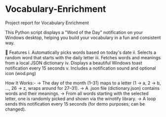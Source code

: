 # Vocabulary-Enrichment
Project report for Vocabulary Enrichment

This Python script displays a "Word of the Day" notification on your Windows desktop, helping you build your vocabulary in a fun and consistent way.

📌 Features
i. Automatically picks words based on today's date
ii. Selects a random word that starts with the daily letter
iii. Fetches words and meanings from a local JSON dictionary
iv. Displays a beautiful Windows toast notification every 15 seconds
v. Includes a notification sound and optional icon (wod.png)

 How It Works:-
-> The day of the month (1–31) maps to a letter (1 → a, 2 → b, ..., 26 → z, wraps around for 27–31).
-> A .json file (dictionary.json) contains words and their meanings.
-> From all words starting with the selected letter, one is randomly picked and shown via the winotify library.
-> A loop sends this notification every 15 seconds (for demo purposes; can be changed).
